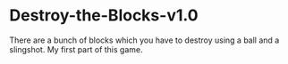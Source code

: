# Destroy-the-Blocks-v1.0
There are a bunch of blocks which you have to destroy using a ball and a slingshot. My first part of this game.
